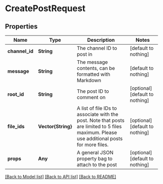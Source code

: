 # CreatePostRequest


## Properties
Name | Type | Description | Notes
------------ | ------------- | ------------- | -------------
**channel_id** | **String** | The channel ID to post in | [default to nothing]
**message** | **String** | The message contents, can be formatted with Markdown | [default to nothing]
**root_id** | **String** | The post ID to comment on | [optional] [default to nothing]
**file_ids** | **Vector{String}** | A list of file IDs to associate with the post. Note that posts are limited to 5 files maximum. Please use additional posts for more files. | [optional] [default to nothing]
**props** | **Any** | A general JSON property bag to attach to the post | [optional] [default to nothing]


[[Back to Model list]](../README.md#models) [[Back to API list]](../README.md#api-endpoints) [[Back to README]](../README.md)


